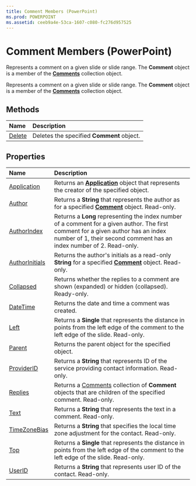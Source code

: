 ```yaml
---
title: Comment Members (PowerPoint)
ms.prod: POWERPOINT
ms.assetid: ceeb9a4e-53ca-1607-c080-fc276d957525
---
```



# Comment Members (PowerPoint)
Represents a comment on a given slide or slide range. The  **Comment** object is a member of the **[Comments](comments-object-powerpoint.md)** collection object.

Represents a comment on a given slide or slide range. The  **Comment** object is a member of the **[Comments](comments-object-powerpoint.md)** collection object.


## Methods



|**Name**|**Description**|
|:-----|:-----|
|[Delete](comment-delete-method-powerpoint.md)|Deletes the specified  **Comment** object.|

## Properties



|**Name**|**Description**|
|:-----|:-----|
|[Application](comment-application-property-powerpoint.md)|Returns an  **[Application](application-object-powerpoint.md)** object that represents the creator of the specified object.|
|[Author](comment-author-property-powerpoint.md)|Returns a  **String** that represents the author as for a specified **[Comment](comment-object-powerpoint.md)** object. Read-only.|
|[AuthorIndex](comment-authorindex-property-powerpoint.md)|Returns a  **Long** representing the index number of a comment for a given author. The first comment for a given author has an index number of 1, their second comment has an index number of 2. Read-only.|
|[AuthorInitials](comment-authorinitials-property-powerpoint.md)|Returns the author's initials as a read-only  **String** for a specified **[Comment](comment-object-powerpoint.md)** object. Read-only.|
|[Collapsed](comment-collapsed-property-powerpoint.md)|Returns whether the replies to a comment are shown (expanded) or hidden (collapsed). Ready-only.|
|[DateTime](comment-datetime-property-powerpoint.md)|Returns the date and time a comment was created.|
|[Left](comment-left-property-powerpoint.md)|Returns a  **Single** that represents the distance in points from the left edge of the comment to the left edge of the slide. Read-only.|
|[Parent](comment-parent-property-powerpoint.md)|Returns the parent object for the specified object.|
|[ProviderID](comment-providerid-property-powerpoint.md)|Returns a  **String** that represents ID of the service providing contact information. Read-only.|
|[Replies](comment-replies-property-powerpoint.md)|Returns a [Comments](comments-object-powerpoint.md) collection of **Comment** objects that are children of the specified comment. Read-only.|
|[Text](comment-text-property-powerpoint.md)|Returns a  **String** that represents the text in a comment. Read-only.|
|[TimeZoneBias](comment-timezonebias-property-powerpoint.md)|Returns a  **String** that specifies the local time zone adjustment for the contact. Read-only.|
|[Top](comment-top-property-powerpoint.md)|Returns a  **Single** that represents the distance in points from the left edge of the comment to the left edge of the slide. Read-only.|
|[UserID](comment-userid-property-powerpoint.md)|Returns a  **String** that represents user ID of the contact. Read-only.|

